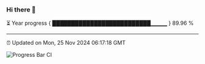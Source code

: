 ### Hi there 👋

⏳ Year progress { ██████████████████████████▁▁▁▁ } 89.96 %

---

⏰ Updated on Mon, 25 Nov 2024 06:17:18 GMT

![Progress Bar CI](https://github.com/code-lakshay/GitHub-Actions-Demo/workflows/Progress%20Bar%20CI/badge.svg)
